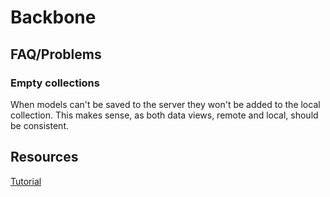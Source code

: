# Backbone #

## FAQ/Problems ##

### Empty collections ###

When models can't be saved to the server they won't be added to the local collection. This makes sense, as both data views, remote and local, should be consistent.

## Resources ##

[Tutorial](http://arturadib.com/hello-backbonejs/)